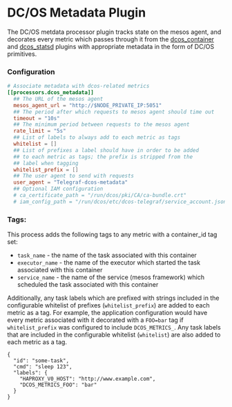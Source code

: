 # DC/OS Metadata Plugin

The DC/OS metdata processor plugin tracks state on the mesos agent, and decorates every metric which passes through it
from the [dcos_container](../../input/dcos_container) and [dcos_statsd](../../input/dcos_statsd) plugins with 
appropriate metadata in the form of DC/OS primitives. 


### Configuration

```toml
# Associate metadata with dcos-related metrics
[[processors.dcos_metadata]]
  ## The URL of the mesos agent
  mesos_agent_url = "http://$NODE_PRIVATE_IP:5051"
  ## The period after which requests to mesos agent should time out
  timeout = "10s"
  ## The minimum period between requests to the mesos agent
  rate_limit = "5s"
  ## List of labels to always add to each metric as tags
  whitelist = []
  ## List of prefixes a label should have in order to be added
  ## to each metric as tags; the prefix is stripped from the
  ## label when tagging
  whitelist_prefix = []
  ## The user agent to send with requests
  user_agent = "Telegraf-dcos-metadata"
  ## Optional IAM configuration
  # ca_certificate_path = "/run/dcos/pki/CA/ca-bundle.crt"
  # iam_config_path = "/run/dcos/etc/dcos-telegraf/service_account.json"
```

### Tags:

This process adds the following tags to any metric with a container_id tag set:

 - `task_name` - the name of the task associated with this container
 - `executor_name` - the name of the executor which started the task associated
                     with this container
 - `service_name` - the name of the service (mesos framework) which scheduled 
                    the task associated with this container

Additionally, any task labels which are prefixed with strings included in the configurable whitelist of prefixes
(`whitelist_prefix`) are added to each metric as a tag. For example, the application configuration would have every
metric associated with it decorated with a `FOO=bar` tag if `whitelist_prefix` was configured to include
`DCOS_METRICS_`. Any task labels that are included in the configurable whitelist (`whitelist`) are also added to each
metric as a tag.

```
{
  "id": "some-task",
  "cmd": "sleep 123",
  "labels": {
    "HAPROXY_V0_HOST": "http://www.example.com",
    "DCOS_METRICS_FOO": "bar"
  }
}
```
